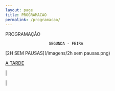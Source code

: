 ```yaml
---
layout: page
title: PROGRAMACAO
permalink: /programacao/
---
```

PROGRAMAÇÃO

                       SEGUNDA - FEIRA

[2H SEM PAUSAS](/imagens/2h sem pausas.png)

[A TARDE](/imagens/atarde.png)

















































































































































































































































































































































|
























|
